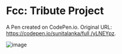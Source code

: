 # Fcc: Tribute Project

A Pen created on CodePen.io. Original URL: [https://codepen.io/sunitalanka/full
/yLNEYpz](https://codepen.io/sunitalanka/full/yLNEYpz).

![image](https://user-images.githubusercontent.com/37420593/81601949-5db67100-9391-11ea-8e55-059ea414324f.png)



